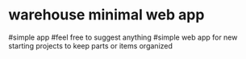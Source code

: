 # warehouse minimal web app
#simple app
#feel free to suggest anything
#simple web app for new starting projects to keep parts or items organized
